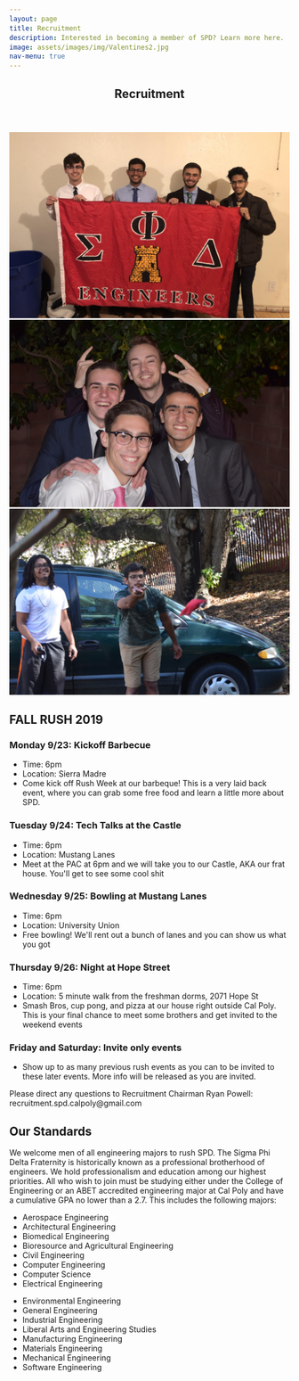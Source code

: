 ```yaml
---
layout: page
title: Recruitment
description: Interested in becoming a member of SPD? Learn more here.
image: assets/images/img/Valentines2.jpg
nav-menu: true
---
```


<!-- Main -->
<div id="main" class="alt">

<!-- One -->
<section id="one">
	<div class="inner">
		<header class="major">
			<h1>Recruitment</h1>
		</header>

<!-- Content -->
<div class="box alt">
	<div class="row 50% uniform">
		<div class="4u"><span class="image fit"><img src="assets/images/img/theta.JPG" alt="" /></span></div>
		<div class="4u"><span class="image fit"><img src="assets/images/img/Valentines1.jpg" alt="" /></span></div>
		<div class="4u$"><span class="image fit"><img src="assets/images/img/DSC_0294.jpg" alt="" /></span></div>
	</div>
</div>

<h2>FALL RUSH 2019</h2>
<div class="row">
	<div>
		<h3>Monday 9/23: Kickoff Barbecue</h3>
		<ul>
			<li>Time: 6pm</li>
			<li>Location: Sierra Madre</li>
			<li>Come kick off Rush Week at our barbeque! This is a very laid back event, where you can grab some free food and learn a little more about SPD.</li>
		</ul>
	</div>
	<div>
		<h3>Tuesday 9/24: Tech Talks at the Castle</h3>
		<ul>
			<li>Time: 6pm</li>
			<li>Location: Mustang Lanes </li>
			<li>Meet at the PAC at 6pm and we will take you to our Castle, AKA our frat house. You'll get to see some cool shit</li>
		</ul>
	</div>
	<div>
		<h3>Wednesday 9/25: Bowling at Mustang Lanes</h3>
		<ul>
			<li>Time: 6pm</li>
			<li>Location: University Union</li>
			<li>Free bowling! We'll rent out a bunch of lanes and you can show us what you got</li>
		</ul>
	</div>
	<div>
		<h3>Thursday 9/26: Night at Hope Street</h3>
		<ul>
			<li>Time: 6pm</li>
			<li>Location: 5 minute walk from the freshman dorms, 2071 Hope St</li>
			<li>Smash Bros, cup pong, and pizza at our house right outside Cal Poly. This is your final chance to meet some brothers and get invited to the weekend events</li>
		</ul>
	</div>
	<div>
		<h3>Friday and Saturday: Invite only events</h3>
		<ul>
			<li>Show up to as many previous rush events as you can to be invited to these later events. More info will be released as you are invited.</li>
		</ul>
	</div>
	<p>Please direct any questions to Recruitment Chairman Ryan Powell: recruitment.spd.calpoly@gmail.com</p>
</div>


<h2 id="content">Our Standards</h2>
<p>We welcome men of all engineering majors to rush SPD. The Sigma Phi Delta Fraternity is historically known as a professional brotherhood of engineers. We hold professionalism and education among our highest priorities. All who wish to join must be studying either under the College of Engineering or an ABET accredited engineering major at Cal Poly and have a cumulative GPA no lower than a 2.7. This includes the following majors:
</p>

<div class="row">
	<div class="6u 12u$(small)">
		<ul>
			<li>Aerospace Engineering</li>
			<li>Architectural Engineering</li>
			<li>Biomedical Engineering</li>
			<li>Bioresource and Agricultural Engineering</li>
			<li>Civil Engineering</li>
			<li>Computer Engineering</li>
			<li>Computer Science</li>
			<li>Electrical Engineering</li>
		</ul>
	</div>
	<div class="6u 12u$(small)">
		<ul>
			<li>Environmental Engineering</li>
			<li>General Engineering</li>
			<li>Industrial Engineering</li>
			<li>Liberal Arts and Engineering Studies</li>
			<li>Manufacturing Engineering</li>
			<li>Materials Engineering</li>
			<li>Mechanical Engineering</li>
			<li>Software Engineering</li>
		</ul>
	</div>
</div>

</div>
</section>

</div>
